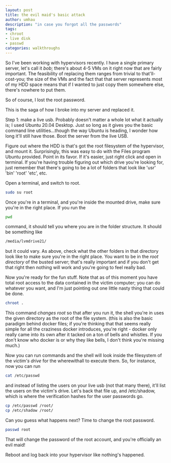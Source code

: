 ```yaml
---
layout: post
title: the evil maid's basic attack
author: umhau
description: "in case you forgot all the passwords"
tags: 
- chroot
- live disk
- passwd
categories: walkthroughs
---
```


So I've been working with hypervisors recently.  I have a single primary server, let's call it _bob_; there's about 4-5 VMs on it right now that are fairly important.  The feasibility of replacing them ranges from trivial to that'll-cost-you; the size of the VMs and the fact that that server represents most of my HDD space means that if I wanted to just copy them somewhere else, there's nowhere to put them. 

So of course, I lost the root password.

This is the saga of how I broke into my server and replaced it.

Step 1: make a live usb. Probably doesn't matter a whole lot what it actually is; I used Ubuntu 20.04 Desktop. Just so long as it gives you the basic command line utilities...though the way Ubuntu is heading, I wonder how long it'll still have those.  Boot the server from the live USB.

Figure out where the HDD is that's got the root filesystem of the hypervisor, and mount it.  Surprisingly, this was easy to do with the Files program Ubuntu provided. Point in its favor.  If it's easier, just right click and open in terminal.  If you're having trouble figuring out which drive you're looking for, just remember that there's going to be a lot of folders that look like 'usr' 'bin' 'root' 'etc', etc.

Open a terminal, and switch to root.

```sh
sudo su root
```

Once you're in a terminal, and you're inside the mounted drive, make sure you're in the right place. If you run the 

```sh
pwd
```

command, it should tell you where you are in the folder structure. It should be something like 
```sh
/media/lvmdrive21/
```
but it could vary. As above, check what the other folders in that directory look like to make sure you're in the right place.  You want to be in the _root directory_ of the busted server; that's really important and if you don't get that right then nothing will work and you're going to feel really bad.  

Now you're ready for the fun stuff.  Note that as of this moment you have total root access to the data contained in the victim computer; you can do whatever you want, and I'm just pointing out one little nasty thing that could be done. 

```sh
chroot .
```

This command _changes root_ so that after you run it, the shell you're in uses the given directory as the root of the file system. (this is also the basic paradigm behind docker files; if you're thinking that that seems really simple for all the craziness docker introduces, you're right - docker only really came into its own after it tacked on a ton of bells and whistles. If you don't know who docker is or why they like bells, I don't think you're missing much.)

Now you can run commands and the shell will look inside the filesystem of the _victim's drive_ for the wherewithall to execute them.  So, for instance, now you can run 

```sh
cat /etc/passwd
```

and instead of listing the users on your live usb (not that many there), it'll list the users on the victim's drive.  Let's back that file up, and /etc/shadow, which is where the verification hashes for the user passwords go.  

```sh
cp /etc/passwd /root/
cp /etc/shadow /root/
```

Can you guess what happens next? Time to change the root password.

```sh
passwd root
```

That will change the password of the root account, and you're officially an evil maid!

Reboot and log back into your hypervisor like nothing's happened. 